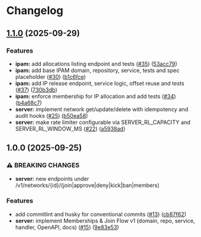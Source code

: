 # Changelog

## [1.1.0](https://github.com/orhaniscoding/goconnect/compare/v1.0.0...v1.1.0) (2025-09-29)


### Features

* **ipam:** add allocations listing endpoint and tests ([#35](https://github.com/orhaniscoding/goconnect/issues/35)) ([53acc79](https://github.com/orhaniscoding/goconnect/commit/53acc793dd5703fe0ac240345fa44255a13d973c))
* **ipam:** add base IPAM domain, repository, service, tests and spec placeholder ([#30](https://github.com/orhaniscoding/goconnect/issues/30)) ([b1c6fce](https://github.com/orhaniscoding/goconnect/commit/b1c6fce18361826a7e5c9a6c814fa33192d339af))
* **ipam:** add IP release endpoint, service logic, offset reuse and tests ([#37](https://github.com/orhaniscoding/goconnect/issues/37)) ([730b3db](https://github.com/orhaniscoding/goconnect/commit/730b3dbcfdcc0609f81d15c844a7841b6c1291bb))
* **ipam:** enforce membership for IP allocation and add tests ([#34](https://github.com/orhaniscoding/goconnect/issues/34)) ([b4a68c7](https://github.com/orhaniscoding/goconnect/commit/b4a68c729b0343b047a64f578fee0fbd3f83432c))
* **server:** implement network get/update/delete with idempotency and audit hooks ([#25](https://github.com/orhaniscoding/goconnect/issues/25)) ([b50ea58](https://github.com/orhaniscoding/goconnect/commit/b50ea58399d3de3c9ff258b95e8a44c3a32ad4bc))
* **server:** make rate limiter configurable via SERVER_RL_CAPACITY and SERVER_RL_WINDOW_MS ([#22](https://github.com/orhaniscoding/goconnect/issues/22)) ([a5938ad](https://github.com/orhaniscoding/goconnect/commit/a5938ad34073c560db2dde2cd869bc5891e25e16))

## 1.0.0 (2025-09-25)


### ⚠ BREAKING CHANGES

* **server:** new endpoints under /v1/networks/{id}/(join|approve|deny|kick|ban|members)

### Features

* add commitlint and husky for conventional commits ([#13](https://github.com/orhaniscoding/goconnect/issues/13)) ([cb87f62](https://github.com/orhaniscoding/goconnect/commit/cb87f6290594eaaa8f5a53f0ac2dff12c1c34736))
* **server:** implement Memberships & Join Flow v1 (domain, repo, service, handler, OpenAPI, docs) ([#15](https://github.com/orhaniscoding/goconnect/issues/15)) ([9e83e53](https://github.com/orhaniscoding/goconnect/commit/9e83e53f79c22cd9caa234d68a0e4ad3cfc9185d))
